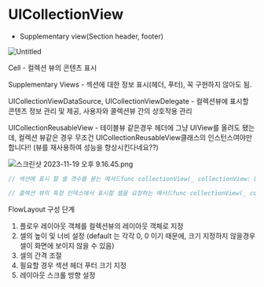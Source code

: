 # UICollectionView

- Supplementary view(Section header, footer)

![Untitled](https://prod-files-secure.s3.us-west-2.amazonaws.com/2a65dd92-1694-460a-a843-42f41adf38d8/14da53aa-4617-4ce4-8476-93ecf12f8431/Untitled.png)

Cell - 컬렉션 뷰의 콘텐츠 표시

Supplementary Views - 섹션에 대한 정보 표시(헤더, 푸터), 꼭 구현하지 않아도 됨.

UICollectionViewDataSource, UICollectionViewDelegate - 컬렉션뷰에 표시할 콘텐츠 정보 관리 및 제공, 사용자와 콜렉션뷰 간의 상호작용 관리

UICollectionReusableView - 테이블뷰 같은경우 헤더에 그냥 UIView를 올려도 됐는데, 컬렉션 뷰같은 경우 무조건 UICollectionReusableView클래스의 인스턴스여야만 합니다!! (뷰를 재사용하여 성능을 향상시킨다네요??)

![스크린샷 2023-11-19 오후 9.16.45.png](https://prod-files-secure.s3.us-west-2.amazonaws.com/2a65dd92-1694-460a-a843-42f41adf38d8/604e2c1e-39c7-467b-9c0c-2f4b2c4cbfc0/%E1%84%89%E1%85%B3%E1%84%8F%E1%85%B3%E1%84%85%E1%85%B5%E1%86%AB%E1%84%89%E1%85%A3%E1%86%BA_2023-11-19_%E1%84%8B%E1%85%A9%E1%84%92%E1%85%AE_9.16.45.png)

```swift
// 섹션에 표시 할 셀 갯수를 묻는 메서드func collectionView(_ collectionView: UICollectionView, numberOfItemsInSection section: Int) -> Int

// 콜렉션 뷰의 특정 인덱스에서 표시할 셀을 요청하는 메서드func collectionView(_ collectionView: UICollectionView, cellForItemAt indexPath: IndexPath) -> UICollectionViewCell
```

FlowLayout 구성 단계

1. 플로우 레이아웃 객체를 컬렉션뷰의 레이아웃 객체로 지정
2. 셀의 높이 및 너비 설정 (default 는 각각 0, 0 이기 때문에, 크기 지정하지 않을경우 셀이 화면에 보이지 않을 수 있음)
3. 셀의 간격 조절
4. 필요할 경우 섹션 헤더 푸터 크기 지정
5. 레이아웃 스크롤 방향 설정